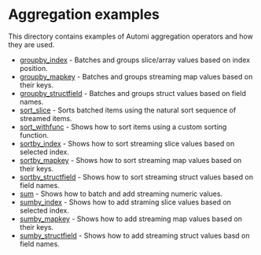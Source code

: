 # Aggregation examples

This directory contains examples of Automi aggregation operators and how they are used.

* [groupby_index](./groupby_index/) - Batches and groups slice/array values based on index position.
* [groupby_mapkey](./groupby_mapkey) - Batches and groups streaming map values based on their keys.
* [groupby_structfield](./groupby_structfield) - Batches and groups struct values based on field names.
* [sort_slice](./sort_slice) - Sorts batched items using the natural sort sequence of streamed items.
* [sort_withfunc](./sort_withfunc/) - Shows how to sort items using a custom sorting function.
* [sortby_index](./sortby_index/) - Shows how to sort streaming slice values based on selected index.
* [sortby_mapkey](./sortby_mapkey/) - Shows how to sort streaming map values based on their keys.
* [sortby_structfield](./sortby_structfield/) - Shows how to sort streaming struct values based on field names.
* [sum](./sum) - Shows how to batch and add streaming numeric values.
* [sumby_index](./sumby_index/) - Shows how to add straming slice values based on selected index.
* [sumby_mapkey](./sumby_mapkey) - Shows how to add streaming map values based on their keys.
* [sumby_structfield](./sumby_structfield/) - Shows how to add streaming struct values basd on field names.
